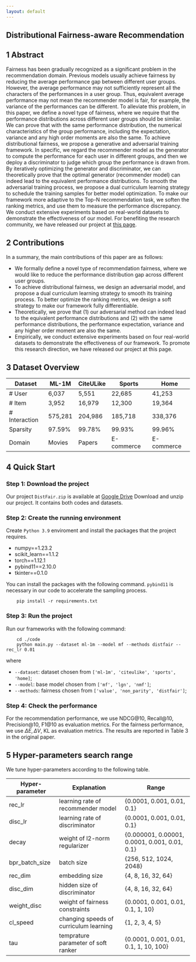 ```yaml
---
layout: default
---
```


## Distributional Fairness-aware Recommendation

## 1 Abstract

Fairness has been gradually recognized as a significant problem in the recommendation domain.
Previous models usually achieve fairness by reducing the average performance gap between different user groups. 
However, the average performance may not sufficiently represent all the characters of the performances in a user group.
Thus, equivalent average performance may not mean the recommender model is fair, for example, the variance of the performances can be different.
To alleviate this problem, in this paper, we define a novel type of fairness, where we require that the performance distributions across different user groups should be similar. 
We can prove that with the same performance distribution, the numerical characteristics of the group performance, including the expectation, variance and any high order moments are also the same. 
To achieve distributional fairness, we propose a generative and adversarial training framework. 
In specific, we regard the recommender model as the generator to compute the performance for each user in different groups, and then we deploy a discriminator to judge which group the performance is drawn from.
By iteratively optimizing the generator and discriminator, we can theoretically prove that the optimal generator (recommender model) can indeed lead to the equivalent performance distributions.
To smooth the adversarial training process, we propose a dual curriculum learning strategy to schedule the training samples for better model optimization. To make our framework more adaptive to the Top-N recommendation task, we soften the ranking metrics, and use them to measure the performance discrepancy.
We conduct extensive experiments based on real-world datasets to demonstrate the effectiveness of our model. 
For benefiting the research community, we have released our project at [this page](https://distfair.github.io).

## 2 Contributions

In a summary, the main contributions of this paper are as follows:
- We formally define a novel type of recommendation fairness, where we would like to reduce the performance distribution gap across different user groups.
- To achieve distributional fairness, we design an adversarial model, and propose a dual curriculum learning strategy to smooth its training process. 
To better optimize the ranking metrics, we design a soft strategy to make our framework fully differentiable.
- Theoretically, we prove that (1) our adversarial method can indeed lead to the equivalent performance distributions and (2) with the same performance distributions, the performance expectation, variance and any higher order moment are also the same.
- Empirically, we conduct extensive experiments based on four real-world datasets to demonstrate the effectiveness of our framework. To promote this research direction, we have released our project at this page.
## 3 Dataset Overview

| Dataset        | ML-1M | CiteULike | Sports | Home |
| -------------- | ------ | ------ | ------------- | -------- |
| # User | 6,037    | 5,551  | 22,685       | 41,253   |
| # Item   | 3,952  | 16,979  | 12,300     | 19,364   |
| # Interaction  | 575,281 | 204,986  | 185,718     | 338,376  |
| Sparsity         | 97.59% | 99.78%    | 99.93%     | 99.96%  |
| Domain          | Movies | Papers | E-commerce       | E-commerce  |



## 4 Quick Start

### Step 1: Download the project

Our project `DistFair.zip` is available at [Google Drive](https://drive.google.com/file/d/1qsJlpLMFMpkJWLnHlKI4yt2vHN2ym0VT/view?usp=sharing) Download and unzip our project. It contains both codes and datasets.
### Step 2: Create the running environment

Create `Python 3.9` enviroment and install the packages that the project requires.
- numpy==1.23.2
- scikit_learn==1.1.2 
- torch==1.12.1
- pybind11==2.10.0
- tkinter==0.1.0

You can install the packages with the following command. `pybind11` is necessary in our code to accelerate the sampling process.

```
    pip install -r requirements.txt
```

### Step 3: Run the project
Run our frameworks with the following command:
```
    cd ./code
    python main.py --dataset ml-1m --model mf --methods distfair --rec_lr 0.01
```
where 
- `--dataset`: dataset chosen from `['ml-1m', 'citeulike', 'sports', 'home]`;
- `--model`: base model chosen from `['mf', 'lgn', 'nmf']`;
- `--methods`: fairness chosen from `['value', 'non_parity', 'distfair']`;

### Step 4: Check the performance

For the recommendation performance, we use NDCG@10, Recall@10, Precision@10, F1@10 as evaluation metrics. For the fairness performance, we use $\Delta E, \Delta V$, KL as evaluation metrics. The results are reported in Table 3 in the original paper.


## 5 Hyper-parameters search range

We tune hyper-parameters according to the following table.

| Hyper-parameter     | Explanation | Range |
| ------------------- | ---------------------------------------------------- | ------------------- |
| rec_lr | learning rate of recommender model | \{0.0001, 0.001, 0.01, 0.1\} |
| disc_lr | learning rate of discriminator | \{0.0001, 0.001, 0.01, 0.1\} |
| decay | weight of l2-norm regularizer | \{0.000001, 0.00001, 0.0001, 0.001, 0.01, 0.1\} |
| bpr_batch_size | batch size |  \{256, 512, 1024, 2048\} |
| rec_dim    | embedding size | \{4, 8, 16, 32, 64\} |
| disc_dim | hidden size of discriminator | \{4, 8, 16, 32, 64\} |
| weight_disc   | weight of fairness constraints |  \{0.0001, 0.001, 0.01, 0.1, 1, 10\} |
| cl_speed | changing speeds of curriculum learning | \{1, 2, 3, 4, 5\} |
| tau | temprature parameter of soft ranker | \{0.0001, 0.001, 0.01, 0.1, 1, 10, 100\} |
